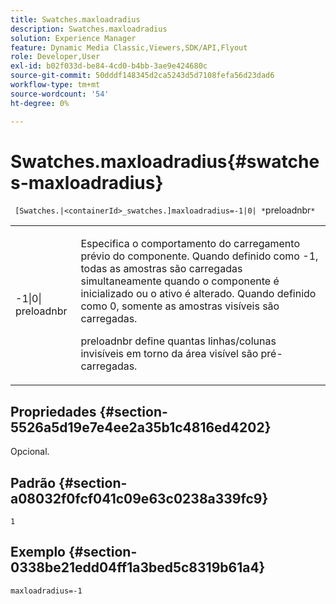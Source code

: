 ```yaml
---
title: Swatches.maxloadradius
description: Swatches.maxloadradius
solution: Experience Manager
feature: Dynamic Media Classic,Viewers,SDK/API,Flyout
role: Developer,User
exl-id: b02f033d-be84-4cd0-b4bb-3ae9e424680c
source-git-commit: 50dddf148345d2ca5243d5d7108fefa56d23dad6
workflow-type: tm+mt
source-wordcount: '54'
ht-degree: 0%

---
```


# Swatches.maxloadradius{#swatches-maxloadradius}

` [Swatches.|<containerId>_swatches.]maxloadradius=-1|0| *`preloadnbr`*`

<table id="table_4A27394B6B4347D69CAC5A59EE0FBC6F"> 
 <tbody> 
  <tr> 
   <td colname="col1"> <p><span class="codeph"> -1|0|<span class="varname"> preloadnbr</span></span> </p> </td> 
   <td colname="col2"> <p> Especifica o comportamento do carregamento prévio do componente. Quando definido como <span class="codeph"> -1</span>, todas as amostras são carregadas simultaneamente quando o componente é inicializado ou o ativo é alterado. Quando definido como <span class="codeph"> 0</span>, somente as amostras visíveis são carregadas. </p> <p><span class="codeph"> <span class="varname"> preloadnbr</span></span> define quantas linhas/colunas invisíveis em torno da área visível são pré-carregadas. </p> </td> 
  </tr> 
 </tbody> 
</table>

## Propriedades {#section-5526a5d19e7e4ee2a35b1c4816ed4202}

Opcional.

## Padrão {#section-a08032f0fcf041c09e63c0238a339fc9}

`1`

## Exemplo {#section-0338be21edd04ff1a3bed5c8319b61a4}

`maxloadradius=-1`
